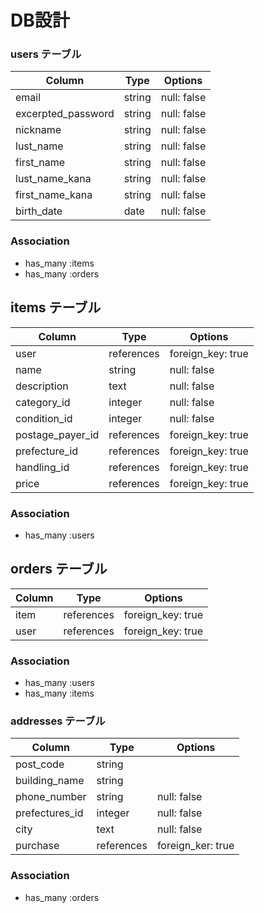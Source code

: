 # DB設計

### users テーブル

|  Column                |  Type    |   Options   |
|------------------------|----------|-------------|
|   email                |  string  | null: false |
|   excerpted_password   |  string  | null: false |
|   nickname             |  string  | null: false |
|   lust_name            |  string  | null: false |
|  first_name            |  string  | null: false |
| lust_name_kana         |  string  | null: false |
| first_name_kana        |  string  | null: false |
|   birth_date           |   date   | null: false |

### Association
* has_many :items
* has_many :orders


## items テーブル

|   Column         |   Type     |   Options         |
|------------------|------------|-------------------|
|    user          | references | foreign_key: true |
|    name          | string     |    null: false    |
|  description     |    text    |    null: false    |
|  category_id     |  integer   |    null: false    |
| condition_id     |  integer   |    null: false    |
| postage_payer_id | references | foreign_key: true |
| prefecture_id    | references | foreign_key: true |
|  handling_id     | references | foreign_key: true |
|   price          | references | foreign_key: true |


### Association
* has_many :users

## orders テーブル

|  Column |    Type     |   Options                    |
|---------|-------------|------------------------------|
|  item   | references  | foreign_key: true            |
|  user   | references  | foreign_key: true            |

### Association
* has_many :users
* has_many :items


### addresses テーブル
|  Column         |    Type   | Options          |
|-----------------|-----------|------------------|
|  post_code      |  string   |                  |
|  building_name  |  string   |                  |
|  phone_number   |  string   | null: false      |
|  prefectures_id |  integer  | null: false      |
|  city           |   text    | null: false      |
|  purchase       | references| foreign_ker: true|


### Association
* has_many :orders